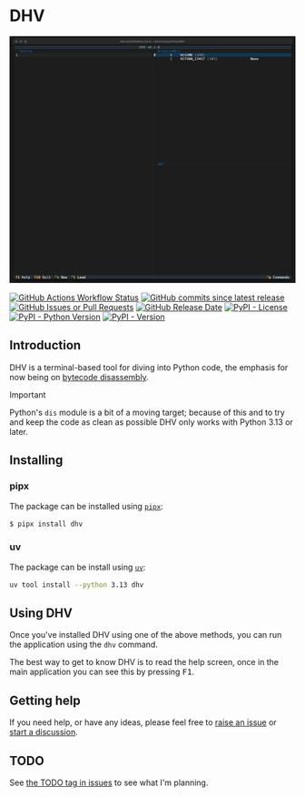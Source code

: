 # DHV

![DHV](https://raw.githubusercontent.com/davep/dhv/refs/heads/main/.images/dhv.gif)

[![GitHub Actions Workflow Status](https://img.shields.io/github/actions/workflow/status/davep/dhv/style-and-lint.yaml)](https://github.com/davep/dhv/actions)
[![GitHub commits since latest release](https://img.shields.io/github/commits-since/davep/dhv/latest)](https://github.com/davep/dhv/commits/main/)
[![GitHub Issues or Pull Requests](https://img.shields.io/github/issues/davep/dhv)](https://github.com/davep/dhv/issues)
[![GitHub Release Date](https://img.shields.io/github/release-date/davep/dhv)](https://github.com/davep/dhv/releases)
[![PyPI - License](https://img.shields.io/pypi/l/dhv)](https://github.com/davep/dhv/blob/main/LICENSE)
[![PyPI - Python Version](https://img.shields.io/pypi/pyversions/dhv)](https://github.com/davep/dhv/blob/main/pyproject.toml)
[![PyPI - Version](https://img.shields.io/pypi/v/dhv)](https://pypi.org/project/dhv/)

## Introduction

DHV is a terminal-based tool for diving into Python code, the emphasis for
now being on [bytecode disassembly](https://docs.python.org/3/library/dis.html).

> [!IMPORTANT]
>
> Python's `dis` module is a bit of a moving target; because of this and to
> try and keep the code as clean as possible DHV only works with Python 3.13
> or later.

## Installing

### pipx

The package can be installed using [`pipx`](https://pypa.github.io/pipx/):

```sh
$ pipx install dhv
```

### uv

The package can be install using [`uv`](https://docs.astral.sh/uv/getting-started/installation/):

```sh
uv tool install --python 3.13 dhv
```

## Using DHV

Once you've installed DHV using one of the above methods, you can run the
application using the `dhv` command.

The best way to get to know DHV is to read the help screen, once in the main
application you can see this by pressing <kbd>F1</kbd>.

## Getting help

If you need help, or have any ideas, please feel free to [raise an
issue](https://github.com/davep/dhv/issues) or [start a
discussion](https://github.com/davep/dhv/discussions).

## TODO

See [the TODO tag in
issues](https://github.com/davep/dhv/issues?q=is%3Aissue+is%3Aopen+label%3ATODO)
to see what I'm planning.

[//]: # (README.md ends here)
